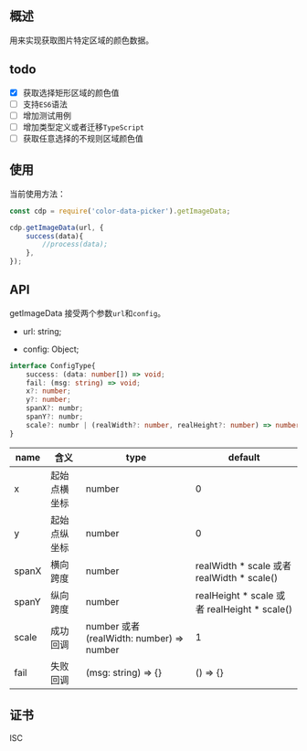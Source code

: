 ## 概述

用来实现获取图片特定区域的颜色数据。

## todo

- [X] 获取选择矩形区域的颜色值
- [ ] 支持`ES6`语法
- [ ] 增加测试用例
- [ ] 增加类型定义或者迁移`TypeScript`
- [ ] 获取任意选择的不规则区域颜色值

## 使用

当前使用方法：
```js
const cdp = require('color-data-picker').getImageData;

cdp.getImageData(url, {
    success(data){
        //process(data);
    },
});
```

## API
getImageData 接受两个参数`url`和`config`。
- url: string;

- config: Object;

```typescript
interface ConfigType{
    success: (data: number[]) => void;
    fail: (msg: string) => void;
    x?: number;
    y?: number;
    spanX?: numbr;
    spanY?: numbr;
    scale?: numbr | (realWidth?: number, realHeight?: number) => number;
}
```
| name | 含义 | type | default |
|--|--|--|--|
| x | 起始点横坐标 | number | 0 |
| y | 起始点纵坐标 | number | 0 |
| spanX | 横向跨度 | number | realWidth * scale 或者 realWidth * scale() |
| spanY | 纵向跨度 | number | realHeight * scale 或者 realHeight * scale()|
| scale | 成功回调 | number 或者 (realWidth: number) => number | 1 |
| fail | 失败回调 | (msg: string) => {} | () => {} |

## 证书

ISC
